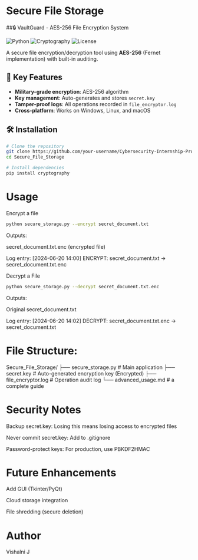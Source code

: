 # Secure File Storage

##🔒 VaultGuard - AES-256 File Encryption System

![Python](https://img.shields.io/badge/Python-3.10%2B-blue)
![Cryptography](https://img.shields.io/badge/AES-256_Military_Grade-brightgreen)
![License](https://img.shields.io/badge/License-MIT-red)

A secure file encryption/decryption tool using **AES-256** (Fernet implementation) with built-in auditing.

## 🌟 Key Features
- **Military-grade encryption**: AES-256 algorithm
- **Key management**: Auto-generates and stores `secret.key`
- **Tamper-proof logs**: All operations recorded in `file_encryptor.log`
- **Cross-platform**: Works on Windows, Linux, and macOS

## 🛠️ Installation
```bash
# Clone the repository
git clone https://github.com/your-username/Cybersecurity-Internship-Projects.git
cd Secure_File_Storage

# Install dependencies
pip install cryptography
```
# Usage
Encrypt a file
```bash
python secure_storage.py --encrypt secret_document.txt
```

Outputs:

secret_document.txt.enc (encrypted file)

Log entry: [2024-06-20 14:00] ENCRYPT: secret_document.txt → secret_document.txt.enc

Decrypt a File
```bash
python secure_storage.py --decrypt secret_document.txt.enc
```

Outputs:

Original secret_document.txt

Log entry: [2024-06-20 14:02] DECRYPT: secret_document.txt.enc → secret_document.txt

# File Structure:

 Secure_File_Storage/
├── secure_storage.py      # Main application
├── secret.key            # Auto-generated encryption key (Encrypted)
├── file_encryptor.log    # Operation audit log
└── advanced_usage.md     # a complete guide

# Security Notes
Backup secret.key: Losing this means losing access to encrypted files

Never commit secret.key: Add to .gitignore

Password-protect keys: For production, use PBKDF2HMAC

# Future Enhancements
Add GUI (Tkinter/PyQt)

Cloud storage integration

File shredding (secure deletion)

# Author

Vishalni J
